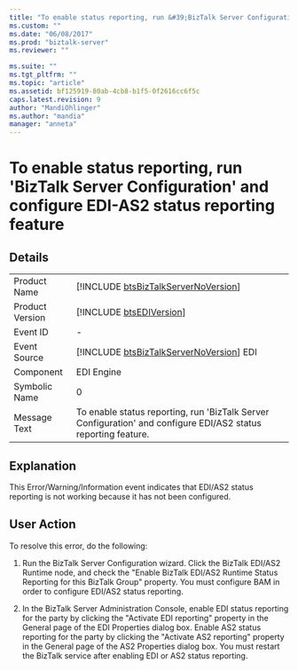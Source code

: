 ```yaml
---
title: "To enable status reporting, run &#39;BizTalk Server Configuration&#39; and configure EDI-AS2 status reporting feature | Microsoft Docs"
ms.custom: ""
ms.date: "06/08/2017"
ms.prod: "biztalk-server"
ms.reviewer: ""

ms.suite: ""
ms.tgt_pltfrm: ""
ms.topic: "article"
ms.assetid: bf125919-80ab-4cb8-b1f5-0f2616cc6f5c
caps.latest.revision: 9
author: "MandiOhlinger"
ms.author: "mandia"
manager: "anneta"
---
```

# To enable status reporting, run &#39;BizTalk Server Configuration&#39; and configure EDI-AS2 status reporting feature
## Details  
  
|                 |                                                                                                                |
|-----------------|----------------------------------------------------------------------------------------------------------------|
|  Product Name   |              [!INCLUDE [btsBizTalkServerNoVersion](../includes/btsbiztalkservernoversion-md.md)]               |
| Product Version |                          [!INCLUDE [btsEDIVersion](../includes/btsediversion-md.md)]                           |
|    Event ID     |                                                       -                                                        |
|  Event Source   |            [!INCLUDE [btsBizTalkServerNoVersion](../includes/btsbiztalkservernoversion-md.md)] EDI             |
|    Component    |                                                   EDI Engine                                                   |
|  Symbolic Name  |                                                       0                                                        |
|  Message Text   | To enable status reporting, run 'BizTalk Server Configuration' and configure EDI/AS2 status reporting feature. |
  
## Explanation  
 This Error/Warning/Information event indicates that EDI/AS2 status reporting is not working because it has not been configured.  
  
## User Action  
 To resolve this error, do the following:  
  
1.  Run the BizTalk Server Configuration wizard. Click the BizTalk EDI/AS2 Runtime node, and check the "Enable BizTalk EDI/AS2 Runtime Status Reporting for this BizTalk Group" property. You must configure BAM in order to configure EDI/AS2 status reporting.  
  
2.  In the BizTalk Server Administration Console, enable EDI status reporting for the party by clicking the "Activate EDI reporting" property in the General page of the EDI Properties dialog box. Enable AS2 status reporting for the party by clicking the "Activate AS2 reporting" property in the General page of the AS2 Properties dialog box. You must restart the BizTalk service after enabling EDI or AS2 status reporting.
